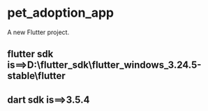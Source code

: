 # pet_adoption_app

A new Flutter project.

## flutter sdk is==>D:\flutter_sdk\flutter_windows_3.24.5-stable\flutter
## dart sdk is==>3.5.4


